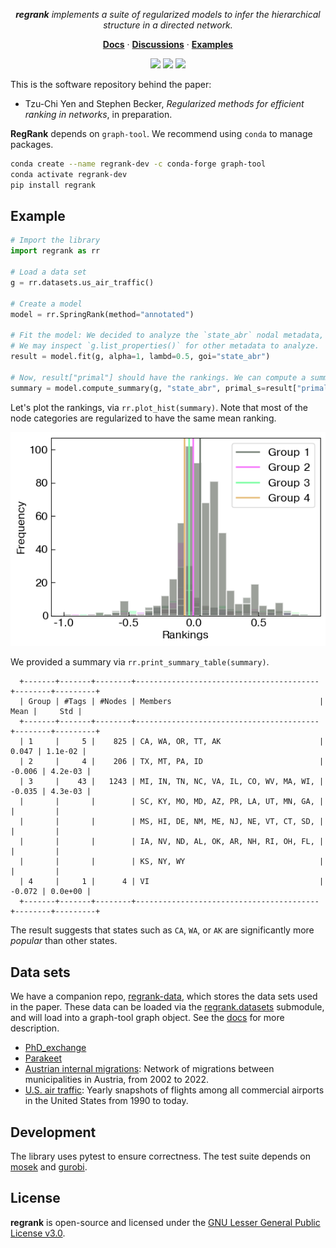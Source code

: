 <p align="center">
  <em><strong>regrank</strong> implements a suite of regularized models to infer the hierarchical structure in a directed network.</em>
</p>

<p align="center">
  <a href="https://docs.netscied.tw/regrank/index.html" target="_blank"><strong>Docs</strong></a> ·
  <a href="https://github.com/junipertcy/regrank/discussions" target="_blank"><strong>Discussions</strong></a> ·
  <a href="https://docs.netscied.tw/regrank/index.html" target="_blank"><strong>Examples</strong></a>
</p>

<p align="center">
<a href="https://pypi.org/project/regrank/"><img src="https://img.shields.io/pypi/v/regrank?color=%2334D063&label=pypi" /></a>
<a href="https://pypi.org/project/regrank/"><img src="https://img.shields.io/pypi/dm/regrank.svg?label=Pypi%20downloads"/></a>
<a href="https://github.com/junipertcy/regrank/blob/main/LICENSE"><img src="https://img.shields.io/pypi/l/regrank" /></a>
</p>



This is the software repository behind the paper:

* Tzu-Chi Yen and Stephen Becker, *Regularized methods for efficient ranking in networks*, in preparation.



**RegRank** depends on `graph-tool`. We recommend using `conda` to manage packages.

```bash
conda create --name regrank-dev -c conda-forge graph-tool
conda activate regrank-dev
pip install regrank
```

## Example

```python
# Import the library
import regrank as rr

# Load a data set
g = rr.datasets.us_air_traffic()

# Create a model
model = rr.SpringRank(method="annotated")

# Fit the model: We decided to analyze the `state_abr` nodal metadata,
# We may inspect `g.list_properties()` for other metadata to analyze.
result = model.fit(g, alpha=1, lambd=0.5, goi="state_abr")

# Now, result["primal"] should have the rankings. We can compute a summary.
summary = model.compute_summary(g, "state_abr", primal_s=result["primal"])
```

Let's plot the rankings, via `rr.plot_hist(summary)`. Note that most of the node categories are regularized to have the same mean ranking.

![A histogram of four ranking groups, where most of the metadata share the same mean ranking.](docs/assets/us_air_traffic_hist.png)

We provided a summary via `rr.print_summary_table(summary)`.

      +-------+-------+--------+-----------------------------------------+--------+---------+
      | Group | #Tags | #Nodes | Members                                 |   Mean |     Std |
      +-------+-------+--------+-----------------------------------------+--------+---------+
      | 1     |     5 |    825 | CA, WA, OR, TT, AK                      |  0.047 | 1.1e-02 |
      | 2     |     4 |    206 | TX, MT, PA, ID                          | -0.006 | 4.2e-03 |
      | 3     |    43 |   1243 | MI, IN, TN, NC, VA, IL, CO, WV, MA, WI, | -0.035 | 4.3e-03 |
      |       |       |        | SC, KY, MO, MD, AZ, PR, LA, UT, MN, GA, |        |         |
      |       |       |        | MS, HI, DE, NM, ME, NJ, NE, VT, CT, SD, |        |         |
      |       |       |        | IA, NV, ND, AL, OK, AR, NH, RI, OH, FL, |        |         |
      |       |       |        | KS, NY, WY                              |        |         |
      | 4     |     1 |      4 | VI                                      | -0.072 | 0.0e+00 |
      +-------+-------+--------+-----------------------------------------+--------+---------+

The result suggests that states such as `CA`, `WA`, or `AK` are significantly more *popular* than other states.

## Data sets

We have a companion repo, [regrank-data](https://github.com/junipertcy/regrank-data), which stores the data sets used in the paper. These data can be loaded via the  [regrank.datasets](https://junipertcy.github.io/regrank/datasets.html) submodule, and will load into a graph-tool graph object. See the [docs](https://docs.netscied.tw/regrank/index.html) for more description.

* [PhD_exchange](https://github.com/junipertcy/regrank-data/tree/main/PhD_exchange)
* [Parakeet](https://github.com/junipertcy/regrank-data/tree/main/parakeet)
* [Austrian internal migrations](https://networks.skewed.de/net/at_migrations): Network of migrations between municipalities in Austria, from 2002 to 2022.
* [U.S. air traffic](https://networks.skewed.de/net/us_air_traffic): Yearly snapshots of flights among all commercial airports in the United States from 1990 to today.

## Development

The library uses pytest to ensure correctness. The test suite depends on [mosek](https://www.mosek.com/) and [gurobi](https://www.gurobi.com/).

## License

**regrank** is open-source and licensed under the [GNU Lesser General Public License v3.0](https://www.gnu.org/licenses/lgpl-3.0.en.html).
